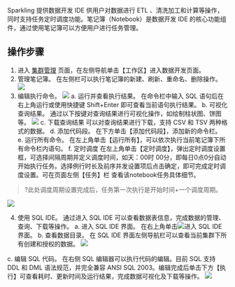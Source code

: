 Sparkling 提供数据开发 IDE 供用户对数据进行 ETL 、清洗加工和计算等操作，同时支持任务定时调度功能。笔记簿（Notebook）是数据开发 IDE 的核心功能组件，通过使用笔记簿可以方便用户进行任务管理。

## 操作步骤
1. 进入 [集群管理](https://sparkling.cloud.tencent.com) 页面，在左侧导航单击【工作区】进入数据开发页面。
2. 管理笔记簿。
在左侧栏可以执行笔记簿的新建、刷新、重命名、删除操作。![](https://main.qcloudimg.com/raw/3f6e09745ad24a128fe61e8eba57bcab.png)
3. 编辑执行命令。
![](https://main.qcloudimg.com/raw/c7bd2dd56fb8870a95ef532731c88b44.png)
   a. 运行并查看执行结果。
   在命令栏中输入 SQL 语句后在右上角运行或使用快捷键 Shift+Enter 即可查看当前语句执行结果。
   b. 可视化查询结果。
   通过以下按键对查询结果进行可视化操作，如绘制柱状图、饼图等。
	 ![](https://main.qcloudimg.com/raw/beccda50a4d06e69c0dc450ef9b2515e.png)
   c.	下载查询结果
   可以对查询结果进行下载，支持 CSV 和 TSV 两种格式的数据。
   d.	添加代码段。
   在下方单击【添加代码段】，添加新的命令栏。
   e.	运行所有命令。
   在左上角单击【运行所有】，可以依次执行当前笔记簿下所有命令栏内语句。
	 f. 定时调度
   在左上角单击【定时调度】，弹出定时调度设置框，可选择间隔周期并定义调度时间，如天：00时 00分，即每日0点0分自动开始执行任务。选择例行时长及前序并发设置项后点击确定，即可完成定时调度设置。可在页面左侧【任务】栏    查看该notebook任务具体细节。
> ?此处调度周期设置完成后，任务第一次执行是开始时间+一个调度周期。
>
![](https://main.qcloudimg.com/raw/b289c3592e130c58fd6a2d76730a9929.png)

4. 使用 SQL IDE。
通过进入 SQL IDE 可以查看数据表信息，完成数据的管理、查询、下载等操作。
a.	进入 SQL IDE 界面。
在右上角单击<img src="https://main.qcloudimg.com/raw/712bdbcd5c1001d683646a11b0c9557d.png"  style="margin:0;">进入 SQL IDE 界面。
b.	查看数据目录。
在 SQL IDE 界面左侧导航栏可以查看当前集群下所有创建和授权的数据。
![](https://main.qcloudimg.com/raw/88b61430f99dcc8023325b82f6819470.png)

c.	编辑 SQL 代码。
在右侧 SQL 编辑器可以执行代码的编辑。目前 SQL 支持 DDL 和 DML 语法规范，并完全兼容 ANSI SQL 2003。编辑完成后单击下方【执行】可查看耗时、更新时间及运行结果，完成数据可视化及下载等操作。
![](https://main.qcloudimg.com/raw/77cc986281b6720e2c69bfcca6098bb7.png)
 




 





